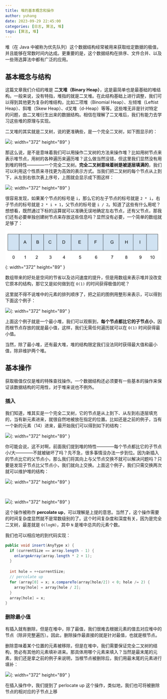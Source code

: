 ```yaml
---
title: 堆的基本概念和操作
author: yuhang
date: 2023-09-29 22:45:00
categories: [日志, 算法, 堆]
tags: [算法, 堆]
---
```


堆（在 Java 中被称为优先队列）这个数据结构经常被用来获取给定数据的极值，并且能够在常数时间内达成。更重要的是，这个数据结构在排序、文件合并、以及一些筛选算法中都有广泛的应用。

## 基本概念与结构

这篇文章我们介绍的堆是 **二叉堆（Binary Heap）**，这是最简单也是最基础的堆结构。一般来说，没有特指，堆指的就是二叉堆。在此结构基础上进行调整，我们可以得到其他更为复杂的堆结构，比如二项堆（Binomial Heap）、左倾堆（Leftist Heap）、斜堆（Skew Heap）、d叉堆（d-Heap）等等。这些堆无非是针对特定的问题，由二叉堆衍生出来的数据结构。相信在理解了二叉堆后，我们有能力去学习这些堆的原理与实现。

二叉堆的其实就是二叉树，说的更准确些，是一个完全二叉树，如下图显示的：

![](/assets/images/%E5%A0%86.png){: width="372" height="89" }

那这么说，是不是意味着我们可以用操作二叉树的方法来操作堆？比如用树节点来表示堆节点，用树的各种遍历来遍历堆？这么做当然没错，但这里我们显然没有用到堆的特性————一个完全二叉树。**完全二叉树意味着树是被逐层填满的**，我们可以利用这个性质来寻找更为高效的表示方式。当我们把二叉树的每个节点从上到下，从左到右依次表上序号，上图就会显示成下图这样：

![](/assets/images/%E5%A0%86_2.png){: width="372" height="89" }

很容易发现，如果某个节点的标号是 `i`，那么它的左子节点的标号就是 `2 * i`，右子节点的标号就是 `2 * i + 1`，父节点的标号是 `i / 2`。知道了这些有什么用呢？想想看，既然通过下标的运算就可以准确无误地确定左右节点，还有父节点，那我们还有必要单独创建树节点来存放这些信息吗？显然没有必要，一个简单的数组就足够了：

![](/assets/images/%E5%A0%86%E7%9A%84%E8%A1%A8%E7%A4%BA.png){: width="372" height="89" }

数组带来的好处是空间的节省以及访问速度的提升，但是用数组来表示堆并没改变它原本的结构，那它又是如何做到在 `O(1)` 的时间获得极值的呢？

这里就不得不说堆中的元素的排列顺序了，把之前的图例用整形来表示，可以得到下面这个例子：

![](/assets/images/%E5%A0%86_3.png){: width="372" height="89" }

上面这个例子就是一个最小堆，我们可以观察到，**每个节点都比它的子节点小**，因而根节点存放的就是最小值，这样，我们无需任何遍历就可以在 `O(1)` 时间获得最小值。

当然，除了最小堆，还有最大堆，堆的结构限定我们没法同时获得最大值和最小值，除非维护两个堆。

## 基本操作

获取极值仅仅是堆的特殊查找操作。一个数据结构还必须要有一些基本的操作来保证该数据结构的可用性，对于堆来说也不例外。

### 插入

我们知道，堆其实是一个完全二叉树，它的节点是从上到下、从左到右逐层填充的，当有新元素进来，就很自然地被放在指定的位置。比如还是之前的例子，当有一个新的元素（14）进来，最开始我们可以得到如下的结构：

![](/assets/images/%E5%A0%86_insert.png){: width="372" height="89" }

你可能会说，这不对啊，前面我们提到堆的特性————每个节点都比它的子节点小/大————不就被破坏了吗？先不急，很多事情没办法一步到位。因为新插入的节点比它的父节点小，那么我们将其向上与父节点交换不就可以解决问题吗？只要是发现子节点比父节点小，我们就向上交换。上面这个例子，我们只需交换两次就可以维护堆的结构：

![](/assets/images/%E5%A0%86_insert_2.png){: width="372" height="89" }

<br>

![](/assets/images/%E5%A0%86_insert_3.png){: width="372" height="89" }

这个操作被称作 **percolate up**，可以理解是上提的意思。当然了，这个操作需要的时间复杂度显然就不是常数级别的了。这个时间复杂度和深度有关，因为是完全二叉树，最差就是 `O(logN)`，其中 `N` 是堆中总共的元素个数。

我们也可以相应地的到代码实现：

```java
public void insert(AnyType x) {
  if (currentSize == array.length - 1) {
    enlargeArray(array.length * 2 + 1);
  }

  int hole = ++currentSize;
  // percolate up
  for (array[0] = x; x.compareTo(array[hole/2]) < 0; hole /= 2) {
    array[hole] = array[hole / 2];
  }
  array[hole] = x;
}
```

### 删除最小值

有插入就有删除，但是在堆中，除了最值，我们很难去根据元素的值去对应堆中的节点（除非完整遍历）。因此，删除操作最直接的就是针对最值，也就是根节点。

删除意味着某个位置的元素被移除，但是在堆中，我们需要保证完全二叉树的结构，势必有其他的元素填补进来。那具体用哪个元素来填入？当然是最末尾的元素，我们还是拿之前的例子来说明，当根节点被删除后，我们用最末尾的元素进行填补：

![](/assets/images/%E5%A0%86_deleteMin.png){: width="372" height="89" }



在插入操作中，我们提到了 perlocate up 这个操作，类似地，我们也可将被删除节点的相对应的子节点上移
